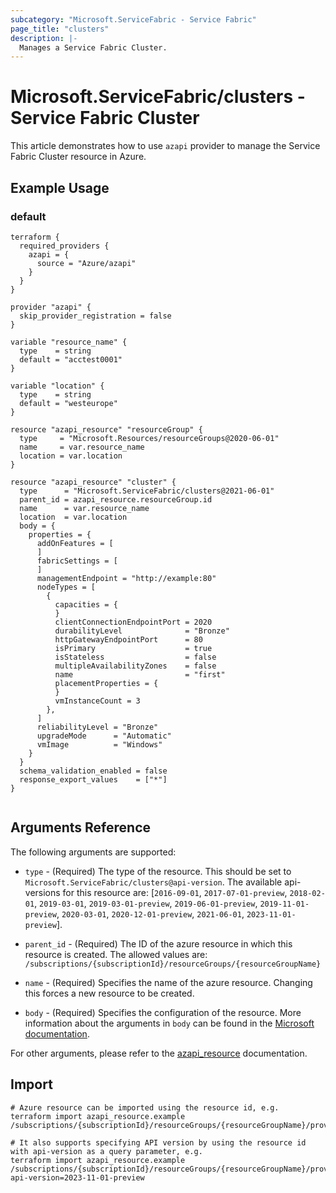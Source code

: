 ```yaml
---
subcategory: "Microsoft.ServiceFabric - Service Fabric"
page_title: "clusters"
description: |-
  Manages a Service Fabric Cluster.
---
```


# Microsoft.ServiceFabric/clusters - Service Fabric Cluster

This article demonstrates how to use `azapi` provider to manage the Service Fabric Cluster resource in Azure.

## Example Usage

### default

```hcl
terraform {
  required_providers {
    azapi = {
      source = "Azure/azapi"
    }
  }
}

provider "azapi" {
  skip_provider_registration = false
}

variable "resource_name" {
  type    = string
  default = "acctest0001"
}

variable "location" {
  type    = string
  default = "westeurope"
}

resource "azapi_resource" "resourceGroup" {
  type     = "Microsoft.Resources/resourceGroups@2020-06-01"
  name     = var.resource_name
  location = var.location
}

resource "azapi_resource" "cluster" {
  type      = "Microsoft.ServiceFabric/clusters@2021-06-01"
  parent_id = azapi_resource.resourceGroup.id
  name      = var.resource_name
  location  = var.location
  body = {
    properties = {
      addOnFeatures = [
      ]
      fabricSettings = [
      ]
      managementEndpoint = "http://example:80"
      nodeTypes = [
        {
          capacities = {
          }
          clientConnectionEndpointPort = 2020
          durabilityLevel              = "Bronze"
          httpGatewayEndpointPort      = 80
          isPrimary                    = true
          isStateless                  = false
          multipleAvailabilityZones    = false
          name                         = "first"
          placementProperties = {
          }
          vmInstanceCount = 3
        },
      ]
      reliabilityLevel = "Bronze"
      upgradeMode      = "Automatic"
      vmImage          = "Windows"
    }
  }
  schema_validation_enabled = false
  response_export_values    = ["*"]
}


```



## Arguments Reference

The following arguments are supported:

* `type` - (Required) The type of the resource. This should be set to `Microsoft.ServiceFabric/clusters@api-version`. The available api-versions for this resource are: [`2016-09-01`, `2017-07-01-preview`, `2018-02-01`, `2019-03-01`, `2019-03-01-preview`, `2019-06-01-preview`, `2019-11-01-preview`, `2020-03-01`, `2020-12-01-preview`, `2021-06-01`, `2023-11-01-preview`].

* `parent_id` - (Required) The ID of the azure resource in which this resource is created. The allowed values are:  
  `/subscriptions/{subscriptionId}/resourceGroups/{resourceGroupName}`

* `name` - (Required) Specifies the name of the azure resource. Changing this forces a new resource to be created.

* `body` - (Required) Specifies the configuration of the resource. More information about the arguments in `body` can be found in the [Microsoft documentation](https://learn.microsoft.com/en-us/azure/templates/Microsoft.ServiceFabric/clusters?pivots=deployment-language-terraform).

For other arguments, please refer to the [azapi_resource](https://registry.terraform.io/providers/Azure/azapi/latest/docs/resources/resource) documentation.

## Import

 ```shell
 # Azure resource can be imported using the resource id, e.g.
 terraform import azapi_resource.example /subscriptions/{subscriptionId}/resourceGroups/{resourceGroupName}/providers/Microsoft.ServiceFabric/clusters/{resourceName}
 
 # It also supports specifying API version by using the resource id with api-version as a query parameter, e.g.
 terraform import azapi_resource.example /subscriptions/{subscriptionId}/resourceGroups/{resourceGroupName}/providers/Microsoft.ServiceFabric/clusters/{resourceName}?api-version=2023-11-01-preview
 ```

